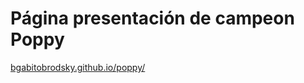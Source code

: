 # Página presentación de campeon Poppy
[bgabitobrodsky.github.io/poppy/](https://bgabitobrodsky.github.io/poppy/)
